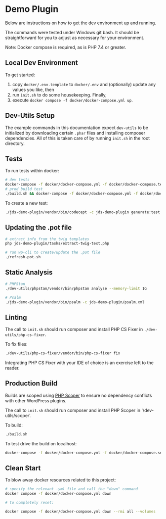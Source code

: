 # Demo Plugin

Below are instructions on how to get the dev environment up and running.

The commands were tested under Windows git bash. It should be straightforward for you
to adjust as necessary for your environment.

Note: Docker compose is required, as is PHP 7.4 or greater.

## Local Dev Environment

To get started:

1. copy `docker/.env.template` to `docker/.env` and (optionally) update any values you like, then
2. run `init.sh` to do some housekeeping. Finally,
3. execute `docker compose -f docker/docker-compose.yml up`.

## Dev-Utils Setup

The example commands in this documentation expect `dev-utils` to be initialized by downloading
certain `.phar` files and installing composer dependencies. All of this is taken care of by 
running `init.sh` in the root directory.

## Tests

To run tests within docker:

```bash
# dev tests
docker-compose -f docker/docker-compose.yml -f docker/docker-compose.tests.yml up --exit-code-from codeception --abort-on-container-exit
# prod build test
./build.sh && docker-compose -f docker/docker-compose.yml -f docker/docker-compose.tests.yml -f docker/docker-compose.tests.prod.yml up --exit-code-from codeception --abort-on-container-exit
```

To create a new test:

```bash
./jds-demo-plugin/vendor/bin/codecept -c jds-demo-plugin generate:test unit FileSystem
```

## Updating the .pot file

```bash
# extract info from the twig templates
php jds-demo-plugin/tasks/extract-twig-text.php

# run wp-cli to create/update the .pot file
./refresh-pot.sh
```

## Static Analysis

```bash
# PHPStan
./dev-utils/phpstan/vendor/bin/phpstan analyse --memory-limit 1G

# Psalm
./jds-demo-plugin/vendor/bin/psalm -c jds-demo-plugin/psalm.xml
```

## Linting

The call to `init.sh` should run composer and install PHP CS Fixer in `./dev-utils/php-cs-fixer`.

To fix files:

```bash
./dev-utils/php-cs-fixer/vendor/bin/php-cs-fixer fix
```

Integrating PHP CS Fixer with your IDE of choice is an exercise left to the reader.

## Production Build

Builds are scoped using [PHP Scoper](https://github.com/humbug/php-scoper) to ensure no dependency conflicts with other
WordPress plugins.

The call to `init.sh` should run composer and install PHP Scoper in '/dev-utils/scoper'.

To build:

```bash
./build.sh
```

To test drive the build on localhost:

```bash
docker-compose -f docker/docker-compose.yml -f docker/docker-compose.serve-prod-build.yml up --abort-on-container-exit --exit-code-from php
```

## Clean Start

To blow away docker resources related to this project:

```bash
# specify the relevant .yml file and call the "down" command
docker compose -f docker/docker-compose.yml down

# to completely reset:

docker compose -f docker/docker-compose.yml down --rmi all --volumes
```
